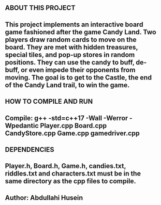 ABOUT THIS PROJECT
------------------------
This project implements an interactive board game fashioned after the game
Candy Land. Two players draw random cards to move on the board. They are met 
with hidden treasures, special tiles, and pop-up stores in random positions. 
They can use the candy to buff, de-buff, or even impede their opponents from moving. 
The goal is to get to the Castle, the end of the Candy Land trail, to win the game. 
------------------------
HOW TO COMPILE AND RUN
------------------------
Compile: g++ -std=c++17 -Wall -Werror -Wpedantic Player.cpp  Board.cpp  CandyStore.cpp  Game.cpp gamedriver.cpp
------------------------
DEPENDENCIES
------------------------
Player.h, Board.h, Game.h, candies.txt, riddles.txt and characters.txt must be in the same directory as the cpp files to compile.
------------------------
Author: Abdullahi Husein 
------------------------
